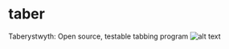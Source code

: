 # taber

Taberystwyth: Open source, testable tabbing program
![alt text](https://codeship.com/projects/1084e7d0-7371-0133-b38a-7e06a486d05b/status?branch=master "Build Status")
